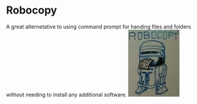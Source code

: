 # Robocopy

A great alternetative to using command prompt for handing files and folders without needing to install any additional software.
![alt text](https://github.com/mocchimon/Robocopy/blob/master/Robocopy.jpg)
